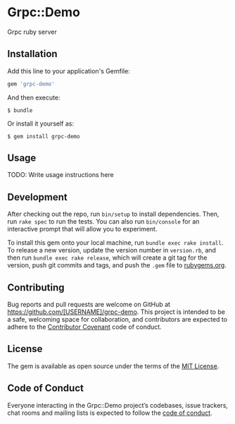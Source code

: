 # Grpc::Demo

Grpc ruby server

## Installation

Add this line to your application's Gemfile:

```ruby
gem 'grpc-demo'
```

And then execute:

    $ bundle

Or install it yourself as:

    $ gem install grpc-demo

## Usage

TODO: Write usage instructions here

## Development

After checking out the repo, run `bin/setup` to install dependencies. Then, run `rake spec` to run the tests. You can also run `bin/console` for an interactive prompt that will allow you to experiment.

To install this gem onto your local machine, run `bundle exec rake install`. To release a new version, update the version number in `version.rb`, and then run `bundle exec rake release`, which will create a git tag for the version, push git commits and tags, and push the `.gem` file to [rubygems.org](https://rubygems.org).

## Contributing

Bug reports and pull requests are welcome on GitHub at https://github.com/[USERNAME]/grpc-demo. This project is intended to be a safe, welcoming space for collaboration, and contributors are expected to adhere to the [Contributor Covenant](http://contributor-covenant.org) code of conduct.

## License

The gem is available as open source under the terms of the [MIT License](https://opensource.org/licenses/MIT).

## Code of Conduct

Everyone interacting in the Grpc::Demo project’s codebases, issue trackers, chat rooms and mailing lists is expected to follow the [code of conduct](https://github.com/[USERNAME]/grpc-demo/blob/master/CODE_OF_CONDUCT.md).
